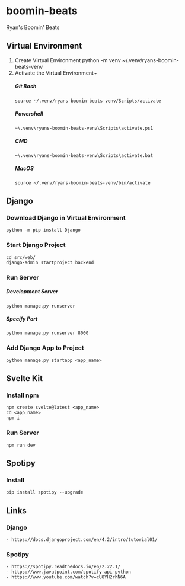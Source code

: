 # boomin-beats
Ryan's Boomin' Beats


## Virtual Environment
 1. Create Virtual Environment
    python -m venv ~/.venv/ryans-boomin-beats-venv
 2. Activate the Virtual Environment~
    ##### Git Bash
        source ~/.venv/ryans-boomin-beats-venv/Scripts/activate
    ##### Powershell
        ~\.venv\ryans-boomin-beats-venv\Scripts\activate.ps1
    ##### CMD
        ~\.venv\ryans-boomin-beats-venv\Scripts\activate.bat
    ##### MacOS
        source ~/.venv/ryans-boomin-beats-venv/bin/activate

## Django
### Download Django in Virtual Environment
    python -m pip install Django

### Start Django Project
    cd src/web/
    django-admin startproject backend

### Run Server
##### Development Server
    python manage.py runserver
##### Specify Port
    python manage.py runserver 8000

### Add Django App to Project
    python manage.py startapp <app_name>


## Svelte Kit
### Install npm
    npm create svelte@latest <app_name>
    cd <app_name>
    npm i

### Run Server
    npm run dev


## Spotipy
### Install
    pip install spotipy --upgrade



## Links
### Django
    - https://docs.djangoproject.com/en/4.2/intro/tutorial01/
### Spotipy
    - https://spotipy.readthedocs.io/en/2.22.1/
    - https://www.javatpoint.com/spotify-api-python
    - https://www.youtube.com/watch?v=cU8YH2rhN6A
    